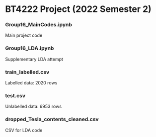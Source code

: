 # BT4222 Project (2022 Semester 2)

### Group16_MainCodes.ipynb
Main project code

### Group16_LDA.ipynb
Supplementary LDA attempt


### train_labelled.csv
Labelled data: 2020 rows

### test.csv
Unlabelled data: 6953 rows

### dropped_Tesla_contents_cleaned.csv
CSV for LDA code
